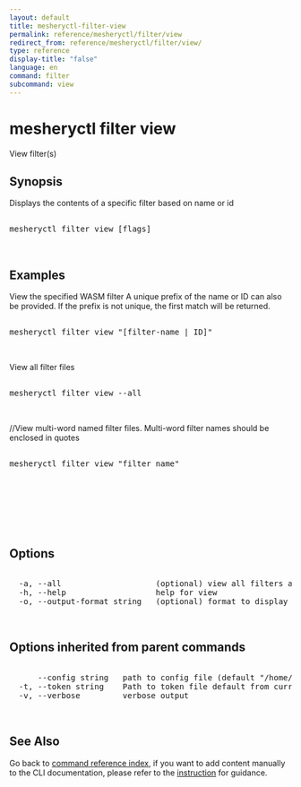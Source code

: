 ```yaml
---
layout: default
title: mesheryctl-filter-view
permalink: reference/mesheryctl/filter/view
redirect_from: reference/mesheryctl/filter/view/
type: reference
display-title: "false"
language: en
command: filter
subcommand: view
---
```


# mesheryctl filter view

View filter(s)

## Synopsis

Displays the contents of a specific filter based on name or id
<pre class='codeblock-pre'>
<div class='codeblock'>
mesheryctl filter view [flags]

</div>
</pre> 

## Examples

View the specified WASM filter
A unique prefix of the name or ID can also be provided. If the prefix is not unique, the first match will be returned.
<pre class='codeblock-pre'>
<div class='codeblock'>
mesheryctl filter view "[filter-name | ID]"

</div>
</pre> 

View all filter files
<pre class='codeblock-pre'>
<div class='codeblock'>
mesheryctl filter view --all

</div>
</pre> 

//View multi-word named filter files. Multi-word filter names should be enclosed in quotes
<pre class='codeblock-pre'>
<div class='codeblock'>
mesheryctl filter view "filter name"

</div>
</pre> 

<pre class='codeblock-pre'>
<div class='codeblock'>
        

</div>
</pre> 

## Options

<pre class='codeblock-pre'>
<div class='codeblock'>
  -a, --all                    (optional) view all filters available
  -h, --help                   help for view
  -o, --output-format string   (optional) format to display in [json|yaml] (default "yaml")

</div>
</pre>

## Options inherited from parent commands

<pre class='codeblock-pre'>
<div class='codeblock'>
      --config string   path to config file (default "/home/runner/.meshery/config.yaml")
  -t, --token string    Path to token file default from current context
  -v, --verbose         verbose output

</div>
</pre>

## See Also

Go back to [command reference index](/reference/mesheryctl/), if you want to add content manually to the CLI documentation, please refer to the [instruction](/project/contributing/contributing-cli#preserving-manually-added-documentation) for guidance.
